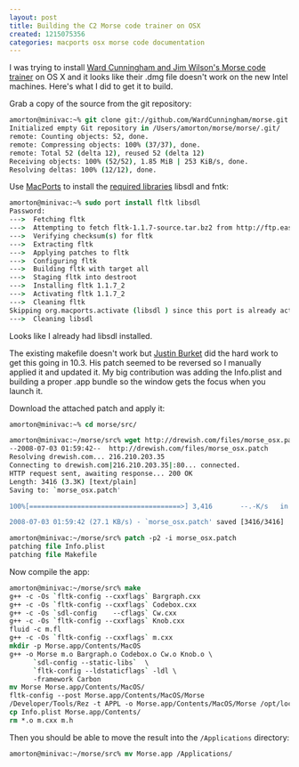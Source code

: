 ```yaml
---
layout: post
title: Building the C2 Morse code trainer on OSX
created: 1215075356
categories: macports osx morse code documentation
---
```

I was trying to install [Ward Cunningham and Jim Wilson's Morse code trainer](http://c2.com/morse/)
on OS X and it looks like their .dmg file doesn't work on the new Intel
machines. Here's what I did to get it to build.

Grab a copy of the source from the git repository:

```tcsh
amorton@minivac:~% git clone git://github.com/WardCunningham/morse.git
Initialized empty Git repository in /Users/amorton/morse/morse/.git/
remote: Counting objects: 52, done.
remote: Compressing objects: 100% (37/37), done.
remote: Total 52 (delta 12), reused 52 (delta 12)
Receiving objects: 100% (52/52), 1.85 MiB | 253 KiB/s, done.
Resolving deltas: 100% (12/12), done.
```

Use [MacPorts](http://www.macports.org/) to install the [required libraries](http://c2.com/morse/wiki.cgi?PortableLibraries)
libsdl and fntk:

```tcsh
amorton@minivac:~% sudo port install fltk libsdl
Password:
--->  Fetching fltk
--->  Attempting to fetch fltk-1.1.7-source.tar.bz2 from http://ftp.easysw.com/pub/fltk/1.1.7/
--->  Verifying checksum(s) for fltk
--->  Extracting fltk
--->  Applying patches to fltk
--->  Configuring fltk
--->  Building fltk with target all
--->  Staging fltk into destroot
--->  Installing fltk 1.1.7_2
--->  Activating fltk 1.1.7_2
--->  Cleaning fltk
Skipping org.macports.activate (libsdl ) since this port is already active
--->  Cleaning libsdl
```

Looks like I already had libsdl installed.

The existing makefile doesn't work but [Justin Burket](http://c2.com/morse/wiki.cgi?JustinBurket)
did the hard work to get this going in 10.3. His patch seemed to be reversed so
I manually applied it and updated it. My big contribution was adding the
Info.plist and building a proper .app bundle so the window gets the focus when
you launch it.

Download the attached patch and apply it:

```tcsh
amorton@minivac:~% cd morse/src/

amorton@minivac:~/morse/src% wget http://drewish.com/files/morse_osx.patch
--2008-07-03 01:59:42--  http://drewish.com/files/morse_osx.patch
Resolving drewish.com... 216.210.203.35
Connecting to drewish.com|216.210.203.35|:80... connected.
HTTP request sent, awaiting response... 200 OK
Length: 3416 (3.3K) [text/plain]
Saving to: `morse_osx.patch'

100%[======================================>] 3,416       --.-K/s   in 0.1s

2008-07-03 01:59:42 (27.1 KB/s) - `morse_osx.patch' saved [3416/3416]

amorton@minivac:~/morse/src% patch -p2 -i morse_osx.patch
patching file Info.plist
patching file Makefile
```


Now compile the app:

```tcsh
amorton@minivac:~/morse/src% make
g++ -c -Os `fltk-config --cxxflags` Bargraph.cxx
g++ -c -Os `fltk-config --cxxflags` Codebox.cxx
g++ -c -Os `sdl-config    --cflags` Cw.cxx
g++ -c -Os `fltk-config --cxxflags` Knob.cxx
fluid -c m.fl
g++ -c -Os `fltk-config --cxxflags` m.cxx
mkdir -p Morse.app/Contents/MacOS
g++ -o Morse m.o Bargraph.o Codebox.o Cw.o Knob.o \
	  `sdl-config --static-libs`  \
	  `fltk-config --ldstaticflags` -ldl \
	  -framework Carbon
mv Morse Morse.app/Contents/MacOS/
fltk-config --post Morse.app/Contents/MacOS/Morse
/Developer/Tools/Rez -t APPL -o Morse.app/Contents/MacOS/Morse /opt/local/include/FL/mac.r
cp Info.plist Morse.app/Contents/
rm *.o m.cxx m.h
```

Then you should be able to move the result into the `/Applications` directory:

```tcsh
amorton@minivac:~/morse/src% mv Morse.app /Applications/
```
